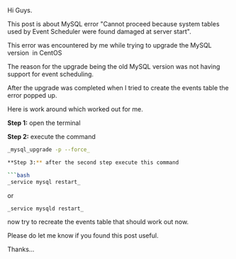 Hi Guys.

This post is about MySQL error "Cannot proceed because system tables used by Event Scheduler were found damaged at server start". 

This error was encountered by me while trying to upgrade the MySQL version  in CentOS

The reason for the upgrade being the old MySQL version was not having support for event scheduling.

After the upgrade was completed when I tried to create the events table the error popped up.

Here is work around which worked out for me.

**Step 1:** open the terminal

**Step 2:** execute the command 

```bash
_mysql_upgrade -p --force_

**Step 3:** after the second step execute this command 

```bash
_service mysql restart_
```
or 
```bash
_service mysqld restart_ 
```
now try to recreate the events table that should work out now.

Please do let me know if you found this post useful.

Thanks...
